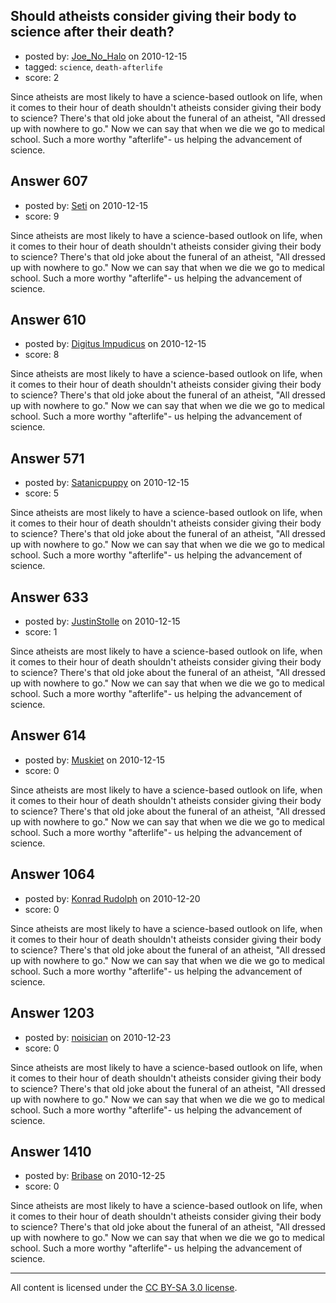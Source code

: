 ## Should atheists consider giving their body to science after their death?

- posted by: [Joe_No_Halo](https://stackexchange.com/users/-1/159-joe-no-halo) on 2010-12-15
- tagged: `science`, `death-afterlife`
- score: 2

Since atheists are most likely to have a science-based outlook on life, when it comes to their hour of death shouldn't atheists consider giving their body to science? There's that old joke about the funeral of an atheist, "All dressed up with nowhere to go." Now we can say that when we die we go to medical school. Such a more worthy "afterlife"- us helping the advancement of science.


## Answer 607

- posted by: [Seti](https://stackexchange.com/users/-1/247-seti) on 2010-12-15
- score: 9

Since atheists are most likely to have a science-based outlook on life, when it comes to their hour of death shouldn't atheists consider giving their body to science? There's that old joke about the funeral of an atheist, "All dressed up with nowhere to go." Now we can say that when we die we go to medical school. Such a more worthy "afterlife"- us helping the advancement of science.


## Answer 610

- posted by: [Digitus Impudicus](https://stackexchange.com/users/-1/99-digitus-impudicus) on 2010-12-15
- score: 8

Since atheists are most likely to have a science-based outlook on life, when it comes to their hour of death shouldn't atheists consider giving their body to science? There's that old joke about the funeral of an atheist, "All dressed up with nowhere to go." Now we can say that when we die we go to medical school. Such a more worthy "afterlife"- us helping the advancement of science.


## Answer 571

- posted by: [Satanicpuppy](https://stackexchange.com/users/-1/169-satanicpuppy) on 2010-12-15
- score: 5

Since atheists are most likely to have a science-based outlook on life, when it comes to their hour of death shouldn't atheists consider giving their body to science? There's that old joke about the funeral of an atheist, "All dressed up with nowhere to go." Now we can say that when we die we go to medical school. Such a more worthy "afterlife"- us helping the advancement of science.


## Answer 633

- posted by: [JustinStolle](https://stackexchange.com/users/-1/232-justinstolle) on 2010-12-15
- score: 1

Since atheists are most likely to have a science-based outlook on life, when it comes to their hour of death shouldn't atheists consider giving their body to science? There's that old joke about the funeral of an atheist, "All dressed up with nowhere to go." Now we can say that when we die we go to medical school. Such a more worthy "afterlife"- us helping the advancement of science.


## Answer 614

- posted by: [Muskiet](https://stackexchange.com/users/-1/252-muskiet) on 2010-12-15
- score: 0

Since atheists are most likely to have a science-based outlook on life, when it comes to their hour of death shouldn't atheists consider giving their body to science? There's that old joke about the funeral of an atheist, "All dressed up with nowhere to go." Now we can say that when we die we go to medical school. Such a more worthy "afterlife"- us helping the advancement of science.


## Answer 1064

- posted by: [Konrad Rudolph](https://stackexchange.com/users/-1/82-konrad-rudolph) on 2010-12-20
- score: 0

Since atheists are most likely to have a science-based outlook on life, when it comes to their hour of death shouldn't atheists consider giving their body to science? There's that old joke about the funeral of an atheist, "All dressed up with nowhere to go." Now we can say that when we die we go to medical school. Such a more worthy "afterlife"- us helping the advancement of science.


## Answer 1203

- posted by: [noisician](https://stackexchange.com/users/-1/90-noisician) on 2010-12-23
- score: 0

Since atheists are most likely to have a science-based outlook on life, when it comes to their hour of death shouldn't atheists consider giving their body to science? There's that old joke about the funeral of an atheist, "All dressed up with nowhere to go." Now we can say that when we die we go to medical school. Such a more worthy "afterlife"- us helping the advancement of science.


## Answer 1410

- posted by: [Bribase](https://stackexchange.com/users/-1/496-bribase) on 2010-12-25
- score: 0

Since atheists are most likely to have a science-based outlook on life, when it comes to their hour of death shouldn't atheists consider giving their body to science? There's that old joke about the funeral of an atheist, "All dressed up with nowhere to go." Now we can say that when we die we go to medical school. Such a more worthy "afterlife"- us helping the advancement of science.



---

All content is licensed under the [CC BY-SA 3.0 license](https://creativecommons.org/licenses/by-sa/3.0/).
